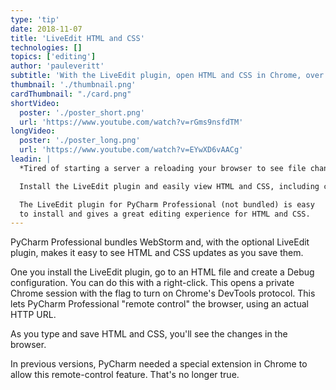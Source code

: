 ```yaml
---
type: 'tip'
date: 2018-11-07
title: 'LiveEdit HTML and CSS'
technologies: []
topics: ['editing']
author: 'pauleveritt'
subtitle: 'With the LiveEdit plugin, open HTML and CSS in Chrome, over HTTP, and see updates as you save.'
thumbnail: './thumbnail.png'
cardThumbnail: "./card.png"
shortVideo:
  poster: './poster_short.png'
  url: 'https://www.youtube.com/watch?v=rGms9nsfdTM'
longVideo:
  poster: './poster_long.png'
  url: 'https://www.youtube.com/watch?v=EYwXD6vAACg'
leadin: |
  *Tired of starting a server a reloading your browser to see file changes?*

  Install the LiveEdit plugin and easily view HTML and CSS, including changes.

  The LiveEdit plugin for PyCharm Professional (not bundled) is easy 
  to install and gives a great editing experience for HTML and CSS.
---
```


PyCharm Professional bundles WebStorm and, with the optional LiveEdit plugin,
makes it easy to see HTML and CSS updates as you save them.

One you install the LiveEdit plugin, go to an HTML file and create a Debug
configuration. You can do this with a right-click. This opens a private
Chrome session with the flag to turn on Chrome's DevTools protocol. This lets
PyCharm Professional "remote control" the browser, using an actual HTTP
URL.

As you type and save HTML and CSS, you'll see the changes in the browser.

In previous versions, PyCharm needed a special extension in Chrome to allow
this remote-control feature. That's no longer true.
